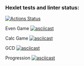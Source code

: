 ### Hexlet tests and linter status:
[![Actions Status](https://github.com/pgorun/frontend-project-lvl1/workflows/hexlet-check/badge.svg)](https://github.com/pgorun/frontend-project-lvl1/actions)

Even Game
[![asciicast](https://asciinema.org/a/onCcwiZ6Wobh0ZhBZEaC2ucQR.svg)](https://asciinema.org/a/onCcwiZ6Wobh0ZhBZEaC2ucQR)

Calc Game
[![asciicast](https://asciinema.org/a/rqU5mqClA8pk4N5Q7HnYzY2NX.svg)](https://asciinema.org/a/rqU5mqClA8pk4N5Q7HnYzY2NX)

GCD
[![asciicast](https://asciinema.org/a/zKxEDovsWa5gq1zPJ8QIkXRVn.svg)](https://asciinema.org/a/zKxEDovsWa5gq1zPJ8QIkXRVn)

Progression
[![asciicast](https://asciinema.org/a/fryaCZTknvLm88qasu2cbfJgH.svg)](https://asciinema.org/a/fryaCZTknvLm88qasu2cbfJgH)